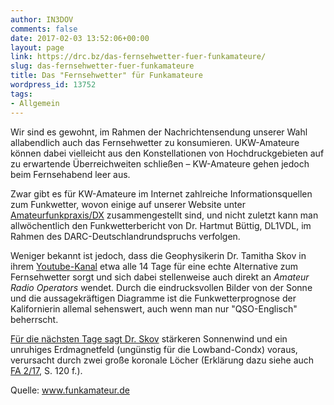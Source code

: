 ```yaml
---
author: IN3DOV
comments: false
date: 2017-02-03 13:52:06+00:00
layout: page
link: https://drc.bz/das-fernsehwetter-fuer-funkamateure/
slug: das-fernsehwetter-fuer-funkamateure
title: Das "Fernsehwetter" für Funkamateure
wordpress_id: 13752
tags:
- Allgemein
---
```


Wir sind es gewohnt, im Rahmen der Nachrichtensendung unserer Wahl allabendlich auch das Fernsehwetter zu konsumieren. UKW-Amateure können dabei vielleicht aus den Konstellationen von Hochdruckgebieten auf zu erwartende Überreichweiten schließen – KW-Amateure gehen jedoch beim Fernsehabend leer aus.

Zwar gibt es für KW-Amateure im Internet zahlreiche Informationsquellen zum Funkwetter, wovon einige auf unserer Website unter [Amateurfunkpraxis/DX](http://funkamateur.de/amateurfunkpraxis-dx.html) zusammengestellt sind, und nicht zuletzt kann man allwöchentlich den Funkwetterbericht von Dr. Hartmut Büttig, DL1VDL, im Rahmen des DARC-Deutschlandrundspruchs verfolgen.

Weniger bekannt ist jedoch, dass die Geophysikerin Dr. Tamitha Skov in ihrem [Youtube-Kanal](https://www.youtube.com/user/SpWxfx/videos) etwa alle 14 Tage für eine echte Alternative zum Fernsehwetter sorgt und sich dabei stellenweise auch direkt an _Amateur Radio Operators_ wendet. Durch die eindrucksvollen Bilder von der Sonne und die aussagekräftigen Diagramme ist die Funkwetterprognose der Kalifornierin allemal sehenswert, auch wenn man nur "QSO-Englisch" beherrscht.

[Für die nächsten Tage sagt Dr. Skov](https://www.youtube.com/watch?v=K_3dueLXXwk) stärkeren Sonnenwind und ein unruhiges Erdmagnetfeld (ungünstig für die Lowband-Condx) voraus, verursacht durch zwei große koronale Löcher (Erklärung dazu siehe auch [FA 2/17](http://www.box73.de/product_info.php?products_id=3719), S. 120 f.).



Quelle: www.funkamateur.de
